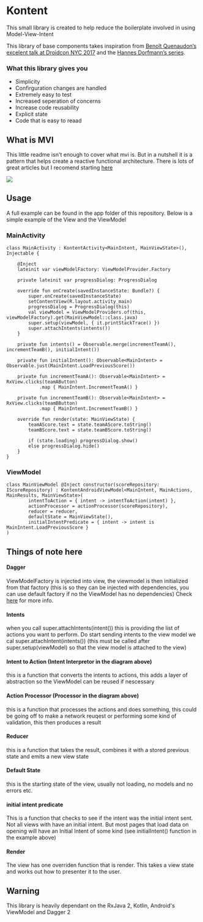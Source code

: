 # Kontent

This small library is created to help reduce the boilerplate involved in using Model-View-Intent

This library of base components takes inspiration from [Benoît Quenaudon’s excelent talk at Droidcon NYC 2017](https://medium.com/r/?url=https%3A%2F%2Fwww.youtube.com%2Fwatch%3Fv%3DPXBXcHQeDLE) and the [Hannes Dorfmann’s series](https://medium.com/r/?url=http%3A%2F%2Fhannesdorfmann.com%2Fandroid%2Fmosby3-mvi-1).

### What this library gives you
* Simplicity
* Confirguration changes are handled
* Extremely easy to test
* Increased seperation of concerns
* Increase code reusability
* Explicit state
* Code that is easy to reaad


## What is MVI

This little readme isn't enough to cover what mvi is. But in a nutshell it is a pattern that helps create a reactive functional architecture. There is lots of great articles but I recomend starting [here](https://proandroiddev.com/the-contract-of-the-model-view-intent-architecture-777f95706c1e)

![](https://cdn-images-1.medium.com/max/800/1*WIeFDslCFadszobitk37Cw.png)

## Usage

A full example can be found in the app folder of this repository. Below is a simple example of the View and the ViewModel

### MainActivity
```
class MainActivity : KontentActivity<MainIntent, MainViewState>(), Injectable {

    @Inject
    lateinit var viewModelFactory: ViewModelProvider.Factory

    private lateinit var progressDialog: ProgressDialog

    override fun onCreate(savedInstanceState: Bundle?) {
        super.onCreate(savedInstanceState)
        setContentView(R.layout.activity_main)
        progressDialog = ProgressDialog(this)
        val viewModel = ViewModelProviders.of(this, viewModelFactory).get(MainViewModel::class.java)
        super.setup(viewModel, { it.printStackTrace() })
        super.attachIntents(intents())
    }

    private fun intents() = Observable.merge(incrementTeamA(), incrementTeamB(), initialIntent())

    private fun initialIntent(): Observable<MainIntent> = Observable.just(MainIntent.LoadPreviousScore())

    private fun incrementTeamA(): Observable<MainIntent> = RxView.clicks(teamAButton)
            .map { MainIntent.IncrementTeamA() }

    private fun incrementTeamB(): Observable<MainIntent> = RxView.clicks(teamBButton)
            .map { MainIntent.IncrementTeamB() }

    override fun render(state: MainViewState) {
        teamAScore.text = state.teamAScore.toString()
        teamBScore.text = state.teamBScore.toString()

        if (state.loading) progressDialog.show()
        else progressDialog.hide()
    }
}
```

### ViewModel
```
class MainViewModel @Inject constructor(scoreRepository: IScoreRepository) : KontentAndroidViewModel<MainIntent, MainActions, MainResults, MainViewState>(
        intentToAction = { intent -> intentToAction(intent) },
        actionProcessor = actionProcessor(scoreRepository),
        reducer = reducer,
        defaultState = MainViewState(),
        initialIntentPredicate = { intent -> intent is MainIntent.LoadPreviousScore }
)
```

## Things of note here

#### Dagger
ViewModelFactory is injected into view, the viewmodel is then initialized from that factory (this is so they can be injected with dependencies, you can use default factory if no the ViewModel has no dependencies) Check [here](https://github.com/arranlomas/DaggerViewModelHelper) for more info.

#### Intents
when you call super.attachIntents(intent()) this is providing the list of actions you want to perform. Do start sending intents to the view model we cal super.attachIntent(intents()) (this must be called after super.setup(viewModel) so that the view model is attached to the view)

#### Intent to Action (Intent Interpretor in the diagram above)
this is a function that converts the intents to actions, this adds a layer of abstraction so the ViewModel can be reused if nescessary

#### Action Processor (Processor in the diagram above)
this is a function that processes the actions and does something, this could be going off to make a network reuqest or performing some kind of validation, this then produces a result

#### Reducer 
this is a function that takes the result, combines it with a stored previous state and emits a new view state

#### Default State
this is the starting state of the view, usually not loading, no models and no errors etc.

#### initial intent predicate
This is a function that checks to see if the intent was the initial intent sent. Not all views with have an initial intent. But most pages that load data on opening will have an Initial Intent of some kind (see initialIntent() function in the example above)

#### Render
The view has one overriden function that is render. This takes a view state and works out how to presenter it to the user.



## Warning
This library is heavily dependant on the RxJava 2, Kotlin, Android's ViewModel and Dagger 2

